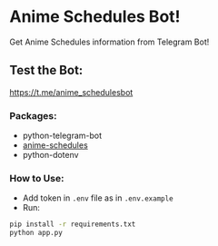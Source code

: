 # Anime Schedules Bot!

Get Anime Schedules information from Telegram Bot!

## Test the Bot:

https://t.me/anime_schedulesbot

### Packages:

-   python-telegram-bot
-   [anime-schedules](https://github.com/TheProjectsX/anime-schedules)
-   python-dotenv

### How to Use:

-   Add token in `.env` file as in `.env.example`
-   Run:

```bash
pip install -r requirements.txt
python app.py
```
